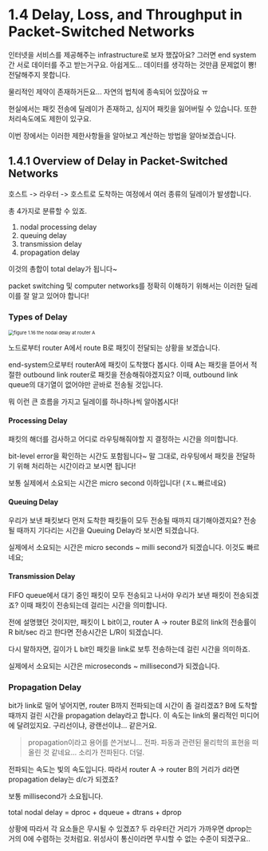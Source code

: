 # 1.4 Delay, Loss, and Throughput in Packet-Switched Networks

인터넷을 서비스를 제공해주는 infrastructure로 보자 했잖아요? 그러면 end system간 서로 데이터를 주고 받는거구요. 아쉽게도... 데이터를 생각하는 것만큼 문제없이 뿅! 전달해주지 못합니다.

물리적인 제약이 존재하거든요... 자연의 법칙에 종속되어 있잖아요 ㅠ

현실에서는 패킷 전송에 딜레이가 존재하고, 심지어 패킷을 잃어버릴 수 있습니다. 또한 처리속도에도 제한이 있구요.

이번 장에서는 이러한 제한사항들을 알아보고 계산하는 방법을 알아보겠습니다.





## 1.4.1 Overview of Delay in Packet-Switched Networks

호스트 -> 라우터 -> 호스트로 도착하는 여정에서 여러 종류의 딜레이가 발생합니다.

총 4가지로 분류할 수 있죠.

1. nodal processing delay
2. queuing delay
3. transmission delay
4. propagation delay

이것의 총합이 total delay가 됩니다~

packet switching 및 computer networks를 정확히 이해하기 위해서는 이러한 딜레이를 잘 알고 있어야 합니다!



### Types of Delay

<img src="/Users/ju/Documents/top-down-approach-network/Chapter1/resource/figure 1.16 the nodal delay at router A.png" alt="figure 1.16 the nodal delay at router A" style="zoom:67%;" />



노드로부터 router A에서 route B로 패킷이 전달되는 상황을 보겠습니다.



end-system으로부터 routerA에 패킷이 도착했다 봅시다. 이때 A는 패킷을 뜯어서 적절한 outbound link router로 패킷을 전송해줘야겠지요? 이때, outbound link queue의 대기열이 없어야만 곧바로 전송될 것입니다.



뭐 이런 큰 흐름을 가지고 딜레이를 하나하나씩 알아봅시다!



#### Processing Delay

패킷의 해더를 검사하고 어디로 라우팅해줘야할 지 결정하는 시간을 의미합니다.

bit-level error을 확인하는 시간도 포함됩니다~ 말 그대로, 라우팅에서 패킷을 전달하기 위해 처리하는 시간이라고 보시면 됩니다!

보통 실제에서 소요되는 시간은  micro second 이하입니다! (ㅈㄴ빠르네요)



#### Queuing Delay

우리가 보낸 패킷보다 먼저 도착한 패킷들이 모두 전송될 때까지 대기해야겠지요? 전송될 때까지 기다리는 시간을 Queuing Delay라 보시면 되겠습니다.

실제에서 소요되는 시간은  micro seconds ~  milli second가 되겠습니다. 이것도 빠르네요;



#### Transmission Delay

FIFO queue에서 대기 중인 패킷이 모두 전송되고 나서야 우리가 보낸 패킷이 전송되겠죠?  이때 패킷이 전송되는데 걸리는 시간을 의미합니다. 

전에 설명했던 것이지만, 패킷이 L bit이고, router A -> router B로의 link의 전송률이 R bit/sec 라고 한다면 전송시간은 L/R이 되겠습니다.

다시 말하자면, 길이가 L bit인 패킷을 link로 보투 전송하는데 걸린 시간을 의미하죠.

실제에서 소요되는 시간은 microseconds ~ millisecond가 되겠습니다.



### Propagation Delay

bit가 link로 밀어 넣어지면, router B까지 전파되는데 시간이 좀 걸리겠죠? B에 도착할 때까지 걸린 시간을 propagation delay라고 합니다. 이 속도는 link의 물리적인 미디어에 달려있지요. 구리선이냐, 광랜선이냐... 같은거요.

> propagation이라고 용어를 쓴거보니... 전파. 파동과 관련된 물리학의 표현을 떠올린 것 같네요... 소리가 전파된다. 더덜.



전파되는 속도는 빛의 속도입니다. 따라서 router A -> router B의 거리가 d라면 propagation delay는 d/c가 되겠죠?

보통 millisecond가 소요됩니다.



total nodal delay = dproc + dqueue + dtrans + dprop



상황에 따라서 각 요소들은 무시될 수 있겠죠? 두 라우터간 거리가 가까우면 dprop는 거의 0에 수렴하는 것처럼요. 위성사이 통신이라면 무시할 수 없는 수준이 되겠구요..



